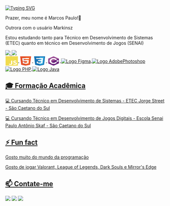 <div>
<a href="https://git.io/typing-svg"><img src="https://readme-typing-svg.demolab.com?font=Silkscreen&weight=900&duration=2500&pause=700&color=007EF7&background=FF000000&center=true&random=false&width=435&lines=Welcome+to+my+Bio!+(%E3%81%A3+%CD%A1%E1%B5%94%E2%80%AF%E3%85%85+%CD%A1%E1%B5%94)%E3%81%A3!+;Bem+vindo+%C3%A0+minha+Bio!++(%E3%81%A3+%CD%A1%E1%B5%94%E2%80%AF%E3%85%85+%CD%A1%E1%B5%94)%E3%81%A3!+" alt="Typing SVG" /></a>
</div>

<div>
<p>Prazer, meu nome é Marcos Paulo!👋</p>

<p>Outrora com o usuário Markinsz</p>

<p>Estou estudando tanto para Técnico em Desenvolvimento de Sistemas (ETEC) quanto em técnico em Desenvolvimento de Jogos (SENAI)</p>
</div>

<div>
    <a href="https://github.com/Markinsz">
    <img height="180em" src="https://github-readme-stats.vercel.app/api?username=Markinsz&show_icons=true&theme=dark&include_all_commits=true&count_private=true"/>
    <img height="180em" src="https://github-readme-stats.vercel.app/api/top-langs/?username=Markinsz&layout=compact&langs_count=7&theme=dark"/>
</div>
<div>
    <img align="center" alt="Logo JS" height="30" width="40" src="https://raw.githubusercontent.com/devicons/devicon/master/icons/javascript/javascript-plain.svg">
    <img align="center" alt="Logo HTML" height="30" width="40" src="https://raw.githubusercontent.com/devicons/devicon/master/icons/html5/html5-original.svg">
    <img align="center" alt="Logo CSS" height="30" width="40" src="https://raw.githubusercontent.com/devicons/devicon/master/icons/css3/css3-original.svg">
    <img align="center" alt="Logo Csharp" height="30" width="40" src="https://raw.githubusercontent.com/devicons/devicon/master/icons/csharp/csharp-original.svg">
    <img align="center"  alt="Logo Figma" height="30" width="40" src="https://cdn.jsdelivr.net/gh/devicons/devicon/icons/figma/figma-original.svg"/>
    <img align="center"  alt="Logo AdobePhotoshop" height="30" width="40"src="https://skillicons.dev/icons?i=ps"/>
    <img align="center" alt="Logo PHP" height="40" width="40" src="https://cdn.jsdelivr.net/gh/devicons/devicon@latest/icons/php/php-original.svg"/>
    <img align="center" alt="Logo Java" height="40" width="30" src="https://cdn.jsdelivr.net/gh/devicons/devicon@latest/icons/java/java-original.svg" />
</div>

<div>
  <h2>🎓 Formação Acadêmica</h2> 
    <p>💻 Cursando Técnico em Desenvolvimento de Sistemas - ETEC Jorge Street - São Caetano do Sul</p> 
    <p>💻 Cursando Técnico em Desenvolvimento de Jogos Digitais - Escola Senai Paulo Antônio Skaf - São Caetano do Sul</p> 
</div>

<div>
  <h2>⚡ Fun fact</h2>
  <p>Gosto muito do mundo da programação</p>
  <p>Gosto de jogar Valorant, League of Legends, Dark Souls e Mirror's Edge</p>
</div>

<div>
  <h2>📫 Contate-me</h2>
  <a href="https://discord.gg/bGrKFmtgCE" target="_blank"><img src="https://img.shields.io/badge/Discord-7289DA?style=for-the-badge&logo=discord&logoColor=white" target="_blank"></a> 
  <a href = "mailto:markins.psm@gmail.com"><img src="https://img.shields.io/badge/Gmail-D14836?style=for-the-badge&logo=gmail&logoColor=white" target="_blank"></a>
  <a href="https://www.linkedin.com/in/marcos-paulo-santana-macedo-4825632bb/" target="_blank"><img src="https://img.shields.io/badge/-LinkedIn-%230077B5?style=for-the-badge&logo=linkedin&logoColor=white" target="_blank"></a>
</div>
